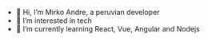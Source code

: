 - 👋 Hi, I’m Mirko Andre, a peruvian developer
- 👀 I’m interested in tech
- 🌱 I’m currently learning React, Vue, Angular and Nodejs

